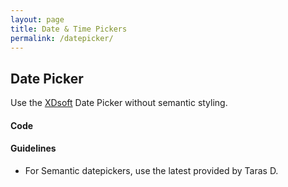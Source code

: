 ```yaml
---
layout: page
title: Date & Time Pickers
permalink: /datepicker/
---
```


## Date Picker
Use the [XDsoft](http://xdsoft.net/jqplugins/datetimepicker/) Date Picker without semantic styling.

#### Code

#### Guidelines
- For Semantic datepickers, use the latest provided by Taras D.
